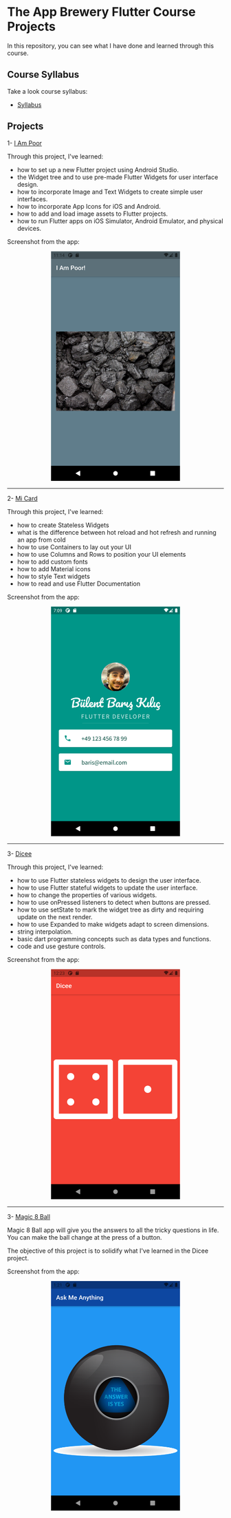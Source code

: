 # The App Brewery Flutter Course Projects
In this repository, you can see what I have done and learned through this course.

## Course Syllabus

Take a look course syllabus:
- [Syllabus](App%20Brewery%20Flutter%20Course%20Syllabus.pdf)

## Projects

1- [I Am Poor](i_am_poor)

Through this project, I've learned:
- how to set up a new Flutter project using Android Studio.
- the Widget tree and to use pre-made Flutter Widgets for user interface design.
- how to incorporate Image and Text Widgets to create simple user interfaces.
- how to incorporate App Icons for iOS and Android.
- how to add and load image assets to Flutter projects.
- how to run Flutter apps on iOS Simulator, Android Emulator, and physical devices.

Screenshot from the app:

<p align="center"><img src="screenshots/i_am_poor_1.png" width="300"></p>

---

2- [Mi Card](mi_card)

Through this project, I've learned:
- how to create Stateless Widgets
- what is the difference between hot reload and hot refresh and running an app from cold
- how to use Containers to lay out your UI
- how to use Columns and Rows to position your UI elements
- how to add custom fonts
- how to add Material icons
- how to style Text widgets
- how to read and use Flutter Documentation

Screenshot from the app:

<p align="center"><img src="screenshots/mi_card_1.png" width="300"></p>

---

3- [Dicee](dicee)

Through this project, I've learned:
- how to use Flutter stateless widgets to design the user interface.
- how to use Flutter stateful widgets to update the user interface.
- how to change the properties of various widgets.
- how to use onPressed listeners to detect when buttons are pressed.
- how to use setState to mark the widget tree as dirty and requiring update on the next render.
- how to use Expanded to make widgets adapt to screen dimensions.
- string interpolation.
- basic dart programming concepts such as data types and functions.
- code and use gesture controls.

Screenshot from the app:

<p align="center"><img src="screenshots/dicee_1.png" width="300"></p>

---

3- [Magic 8 Ball](magic_8_ball)

Magic 8 Ball app will give you the answers to all the tricky questions in life. You can make the ball change at the press of a button.

The objective of this project is to solidify what I've learned in the Dicee project.

Screenshot from the app:

<p align="center"><img src="screenshots/magic_8_ball_1.png" width="300"></p>